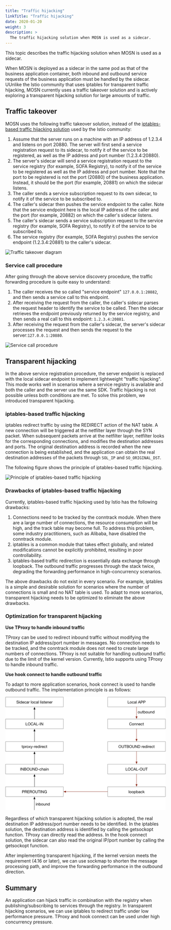 ```yaml
---
title: "Traffic hijacking"
linkTitle: "Traffic hijacking"
date: 2020-01-20
weight: 3
description: >
  The traffic hijacking solution when MOSN is used as a sidecar.
---
```


This topic describes the traffic hijacking solution when MOSN is used as a sidecar.

When MOSN is deployed as a sidecar in the same pod as that of the business application container, both inbound and outbound service requests of the business application must be handled by the sidecar. UUnlike the Istio community that uses iptables for transparent traffic hijacking, MOSN currently uses a traffic takeover solution and is actively exploring a transparent hijacking solution for large amounts of traffic.

## Traffic takeover

MOSN uses the following traffic takeover solution, instead of the [iptables-based traffic hijacking solution](https://jimmysong.io/istio-handbook/concepts/sidecar-injection-deep-dive.html) used by the Istio community:

1. Assume that the server runs on a machine with an IP address of 1.2.3.4 and listens on port 20880. The server will first send a service registration request to its sidecar, to notify it of the service to be registered, as well as the IP address and port number (1.2.3.4:20880).
1. The server's sidecar will send a service registration request to the service registry (for example, SOFA Registry), to notify it of the service to be registered as well as the IP address and port number. Note that the port to be registered is not the port (20880) of the business application. Instead, it should be the port (for example, 20881) on which the sidecar listens.
1. The caller sends a service subscription request to its own sidecar, to notify it of the service to be subscribed to.
1. The caller's sidecar then pushes the service endpoint to the caller. Note that the service endpoint here is the local IP address of the caller and the port (for example, 20882) on which the caller's sidecar listens.
1. The caller's sidecar sends a service subscription request to the service registry (for example, SOFA Registry), to notify it of the service to be subscribed to.
1. The service registry (for example, SOFA Registry) pushes the service endpoint (1.2.3.4:20881) to the caller's sidecar.

![Traffic takeover diagram](traffic-hijacking.png)

### Service call procedure

After going through the above service discovery procedure, the traffic forwarding procedure is quite easy to understand:

1. The caller receives the so called "service endpoint" `127.0.0.1:20882`, and then sends a service call to this endpoint.
1. After receiving the request from the caller, the caller's sidecar parses the request header to identify the service to be called. Then the sidecar retrieves the endpoint previously returned by the service registry, and then sends a real call to this endpoint: `1.2.3.4:20881`.
1. After receiving the request from the caller's sidecar, the server's sidecar processes the request and then sends the request to the server:`127.0.0.1:20880`.

![Service call procedure](service-call-process.png)

## Transparent hijacking

In the above service registration procedure, the server endpoint is replaced with the local sidecar endpoint to implement lightweight "traffic hijacking". This mode works well in scenarios where a service registry is available and both the caller and the server use the same SDK. Traffic hijacking is not possible unless both conditions are met. To solve this problem, we introduced transparent hijacking.

### iptables-based traffic hijacking

iptables redirect traffic by using the REDIRECT action of the NAT table. A new connection will be triggered at the netfilter layer through the SYN packet. When subsequent packets arrive at the netfilter layer, netfilter looks for the corresponding connections, and modifies the destination addresses and ports. The original destination address is recorded when the new connection is being established, and the application can obtain the real destination addresses of the packets through `SOL_IP` and `SO_ORIGINAL_DST`.

The following figure shows the principle of iptables-based traffic hijacking.

![Principle of iptables-based traffic hijacking](iptables.png)

### Drawbacks of iptables-based traffic hijacking

Currently, iptables-based traffic hijacking used by Istio has the following drawbacks:

1. Connections need to be tracked by the conntrack module. When there are a large number of connections, the resource consumption will be high, and the track table may become full. To address this problem, some industry practitioners, such as Alibaba, have disabled the conntrack module.
1. iptables is a common module that takes effect globally, and related modifications cannot be explicitly prohibited, resulting in poor controllability.
1. iptables-based traffic redirection is essentially data exchange through loopback. The outbound traffic progresses through the stack twice, degrading the forwarding performance in high-concurrency scenarios.

The above drawbacks do not exist in every scenario. For example, iptables is a simple and desirable solution for scenarios where the number of connections is small and no NAT table is used. To adapt to more scenarios, transparent hijacking needs to be optimized to eliminate the above drawbacks.

### Optimization for transparent hijacking

**Use TProxy to handle inbound traffic**

TProxy can be used to redirect inbound traffic without modifying the destination IP address/port number in messages. No connection needs to be tracked, and the conntrack module does not need to create large numbers of connections. TProxy is not suitable for handling outbound traffic due to the limit of the kernel version. Currently, Istio supports using TProxy to handle inbound traffic.

**Use hook connect to handle outbound traffic**

To adapt to more application scenarios, hook connect is used to handle outbound traffic. The implementation principle is as follows:

![Principle of hook connect](hook-connect.png)

Regardless of which transparent hijacking solution is adopted, the real destination IP address/port number needs to be identified. In the iptables solution, the destination address is identified by calling the getsockopt function. TProxy can directly read the address. In the hook connect solution, the sidecar can also read the original IP/port number by calling the getsockopt function.

After implementing transparent hijacking, if the kernel version meets the requirement (4.16 or later), we can use sockmap to shorten the message processing path, and improve the forwarding performance in the outbound direction.

## Summary

An application can hijack traffic in combination with the registry when publishing/subscribing to services through the registry. In transparent hijacking scenarios, we can use iptables to redirect traffic under low performance pressure. TProxy and hook connect can be used under high concurrency pressure.

